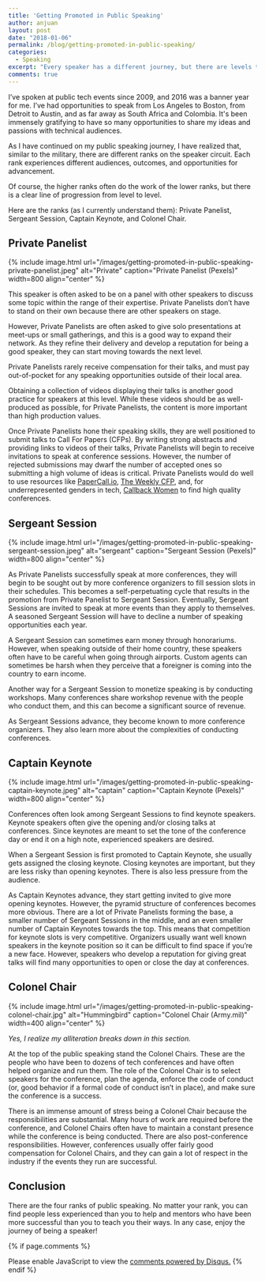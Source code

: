 ```yaml
---
title: 'Getting Promoted in Public Speaking'
author: anjuan
layout: post
date: "2018-01-06"
permalink: /blog/getting-promoted-in-public-speaking/
categories:
  - Speaking
excerpt: "Every speaker has a different journey, but there are levels to public speaking that almost everyone has to navigate."
comments: true
---
```


I’ve spoken at public tech events since 2009, and 2016 was a banner year for me. I’ve had opportunities to speak from Los Angeles to Boston, from Detroit to Austin, and as far away as South Africa and Colombia. It's been immensely gratifying to have so many opportunities to share my ideas and passions with technical audiences.

As I have continued on my public speaking journey, I have realized that, similar to the military, there are different ranks on the speaker circuit. Each rank experiences different audiences, outcomes, and opportunities for advancement.

Of course, the higher ranks often do the work of the lower ranks, but there is a clear line of progression from level to level.

Here are the ranks (as I currently understand them): Private Panelist, Sergeant Session, Captain Keynote, and Colonel Chair.

## Private Panelist

{% include image.html url="/images/getting-promoted-in-public-speaking-private-panelist.jpeg" alt="Private" caption="Private Panelist (Pexels)" width=800 align="center" %}

This speaker is often asked to be on a panel with other speakers to discuss some topic within the range of their expertise. Private Panelists don’t have to stand on their own because there are other speakers on stage.

However, Private Panelists are often asked to give solo presentations at meet-ups or small gatherings, and this is a good way to expand their network. As they refine their delivery and develop a reputation for being a good speaker, they can start moving towards the next level. 

Private Panelists rarely receive compensation for their talks, and must pay out-of-pocket for any speaking opportunities outside of their local area.

Obtaining a collection of videos displaying their talks is another good practice for speakers at this level. While these videos should be as well-produced as possible, for Private Panelists, the content is more important than high production values.

Once Private Panelists hone their speaking skills, they are well positioned to submit talks to Call For Papers (CFPs). By writing strong abstracts and providing links to videos of their talks, Private Panelists will begin to receive invitations to speak at conference sessions. However, the number of rejected submissions may dwarf the number of accepted ones so submitting a high volume of ideas is critical. Private Panelists would do well to use resources like [PaperCall.io](https://www.papercall.io/), [The Weekly CFP](http://theweeklycfp.com/), and, for underrepresented genders in tech, [Callback Women](http://www.callbackwomen.com/) to find high quality conferences.


## Sergeant Session

{% include image.html url="/images/getting-promoted-in-public-speaking-sergeant-session.jpeg" alt="sergeant" caption="Sergeant Session (Pexels)" width=800 align="center" %}

As Private Panelists successfully speak at more conferences, they will begin to be sought out by more conference organizers to fill session slots in their schedules. This becomes a self-perpetuating cycle that results in the promotion from Private Panelist to Sergeant Session. Eventually, Sergeant Sessions are invited to speak at more events than they apply to themselves. A seasoned Sergeant Session will have to decline a number of speaking opportunities each year.

A Sergeant Session can sometimes earn money through honorariums. However, when speaking outside of their home country, these speakers often have to be careful when going through airports. Custom agents can sometimes be harsh when they perceive that a foreigner is coming into the country to earn income.

Another way for a Sergeant Session to monetize speaking is by conducting workshops. Many conferences share workshop revenue with the people who conduct them, and this can become a significant source of revenue.

As Sergeant Sessions advance, they become known to more conference organizers. They also learn more about the complexities of conducting conferences.

## Captain Keynote 

{% include image.html url="/images/getting-promoted-in-public-speaking-captain-keynote.jpeg" alt="captain" caption="Captain Keynote (Pexels)" width=800 align="center" %}

Conferences often look among Sergeant Sessions to find keynote speakers. Keynote speakers often give the opening and/or closing talks at conferences. Since keynotes are meant to set the tone of the conference day or end it on a high note, experienced speakers are desired.

When a Sergeant Session is first promoted to Captain Keynote, she usually gets assigned the closing keynote. Closing keynotes are important, but they are less risky than opening keynotes. There is also less pressure from the audience.

As Captain Keynotes advance, they start getting invited to give more opening keynotes. However, the pyramid structure of conferences becomes more obvious. There are a lot of Private Panelists forming the base, a smaller number of Sergeant Sessions in the middle, and an even smaller number of Captain Keynotes towards the top. This means that competition for keynote slots is very competitive. Organizers usually want well known speakers in the keynote position so it can be difficult to find space if you’re a new face. However, speakers who develop a reputation for giving great talks will find many opportunities to open or close the day at conferences.


## Colonel Chair

{% include image.html url="/images/getting-promoted-in-public-speaking-colonel-chair.jpg" alt="Hummingbird" caption="Colonel Chair (Army.mil)" width=400 align="center" %}

*Yes, I realize my alliteration breaks down in this section.*

At the top of the public speaking stand the Colonel Chairs. These are the people who have been to dozens of tech conferences and have often helped organize and run them. The role of the Colonel Chair is to select speakers for the conference, plan the agenda, enforce the code of conduct (or, good behavior if a formal code of conduct isn’t in place), and make sure the conference is a success.

There is an immense amount of stress being a Colonel Chair because the responsibilities are substantial. Many hours of work are required before the conference, and Colonel Chairs often have to maintain a constant presence while the conference is being conducted. There are also post-conference responsibilities. However, conferences usually offer fairly good compensation for Colonel Chairs, and they can gain a lot of respect in the industry if the events they run are successful.


## Conclusion

There are the four ranks of public speaking. No matter your rank, you can find people less experienced than you to help and mentors who have been more successful than you to teach you their ways. In any case, enjoy the journey of being a speaker!

{% if page.comments %} 
<div id="disqus_thread"></div>
<script>

/**
*  RECOMMENDED CONFIGURATION VARIABLES: EDIT AND UNCOMMENT THE SECTION BELOW TO INSERT DYNAMIC VALUES FROM YOUR PLATFORM OR CMS.
*  LEARN WHY DEFINING THESE VARIABLES IS IMPORTANT: https://disqus.com/admin/universalcode/#configuration-variables*/
/*
var disqus_config = function () {
this.page.url = PAGE_URL;  // Replace PAGE_URL with your page's canonical URL variable
this.page.identifier = PAGE_IDENTIFIER; // Replace PAGE_IDENTIFIER with your page's unique identifier variable
};
*/
(function() { // DON'T EDIT BELOW THIS LINE
var d = document, s = d.createElement('script');
s.src = 'https://anjuansimmons.disqus.com/embed.js';
s.setAttribute('data-timestamp', +new Date());
(d.head || d.body).appendChild(s);
})();
</script>
<noscript>Please enable JavaScript to view the <a href="https://disqus.com/?ref_noscript">comments powered by Disqus.</a></noscript>
{% endif %}